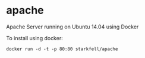 # apache
Apache Server running on Ubuntu 14.04 using Docker

To install using docker:

`docker run -d -t -p 80:80 starkfell/apache`

